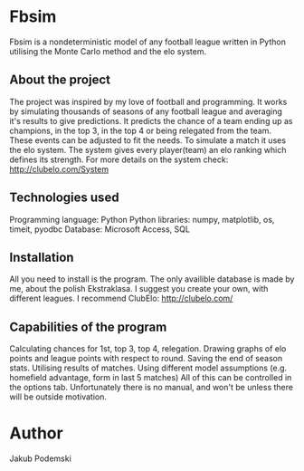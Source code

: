 # Fbsim

Fbsim is a nondeterministic model of any football league written in Python utilising the Monte Carlo method and the elo system.

## About the project

The project was inspired by my love of football and programming. It works by simulating thousands of seasons of any football league and averaging it's results to give predictions.
It predicts the chance of a team ending up as champions, in the top 3, in the top 4 or being relegated from the team. These events can be adjusted to fit the needs.
To simulate a match it uses the elo system. The system gives every player(team) an elo ranking which defines its strength. For more details on the system check: http://clubelo.com/System

## Technologies used

Programming language: Python
Python libraries: numpy, matplotlib, os, timeit, pyodbc
Database: Microsoft Access, SQL

## Installation

All you need to install is the program. The only availible database is made by me, about the polish Ekstraklasa. I suggest you create your own, with different leagues. I recommend ClubElo: http://clubelo.com/

## Capabilities of the program

Calculating chances for 1st, top 3, top 4, relegation.
Drawing graphs of elo points and league points with respect to round.
Saving the end of season stats.
Utilising results of matches.
Using different model assumptions (e.g. homefield advantage, form in last 5 matches)
All of this can be controlled in the options tab. Unfortunately there is no manual, and won't be unless there will be outside motivation.

# Author

Jakub Podemski
